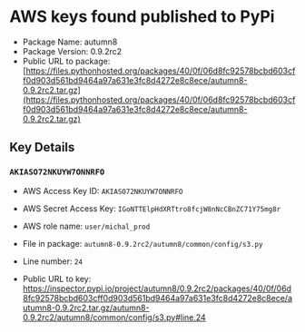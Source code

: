 # AWS keys found published to PyPi

* Package Name: autumn8
* Package Version: 0.9.2rc2
* Public URL to package: [https://files.pythonhosted.org/packages/40/0f/06d8fc92578bcbd603cff0d903d561bd9464a97a631e3fc8d4272e8c8ece/autumn8-0.9.2rc2.tar.gz](https://files.pythonhosted.org/packages/40/0f/06d8fc92578bcbd603cff0d903d561bd9464a97a631e3fc8d4272e8c8ece/autumn8-0.9.2rc2.tar.gz)

## Key Details

### `AKIASO72NKUYW7ONNRFO`

* AWS Access Key ID: `AKIASO72NKUYW7ONNRFO`
* AWS Secret Access Key: `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` 
* AWS role name: `user/michal_prod`
* File in package: `autumn8-0.9.2rc2/autumn8/common/config/s3.py`
* Line number: `24`

* Public URL to key: https://inspector.pypi.io/project/autumn8/0.9.2rc2/packages/40/0f/06d8fc92578bcbd603cff0d903d561bd9464a97a631e3fc8d4272e8c8ece/autumn8-0.9.2rc2.tar.gz/autumn8-0.9.2rc2/autumn8/common/config/s3.py#line.24


